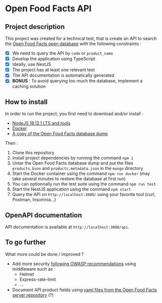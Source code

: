# Open Food Facts API

## Project description

This project was created for a technical test, that is create an API to search the [Open Food Facts open database](https://fr.openfoodfacts.org/data) with the following constraints :

- [x] We need to query the API by `code` or `product_name`
- [x] Develop the application using TypeScript
- [x] Ideally, use NestJS
- [x] The project has at least one relevant test
- [x] The API documentation is automatically generated
- [x] **BONUS** : To avoid querying too much the database, implement a caching solution

## How to install

In order to run the project, you first need to download and/or install :

- [NodeJS 18.12.1 LTS and tools](https://github.com/nvm-sh/nvm#readme)
- [Docker](https://docs.docker.com/get-docker/)
- [A copy of the Open Food Facts database dump](https://static.openfoodfacts.org/data/openfoodfacts-mongodbdump.tar.gz)

Then :

1. Clone this repository
2. Install project dependencies by running the command `npm i`
3. Untar the Open Food Facts database dump and put the files `products.bson` and `products.metadata.json` in the `mongo` directory
4. Start the Docker container using the command `npm run docker` (may take several minutes to restore the database at first run)
5. You can optionnally run the test suite using the command `npm run test`
6. Start the NestJS application using the command `npm start`
7. Query the API on `http://localhost:3000/` using your favorite tool (curl, Postman, Insomnia...)

## OpenAPI documentation

API documentation is available at `http://localhost:3000/api`.

## To go further

What more could be done / improved ?

- Add more security [following OWASP recommendations]((https://cheatsheetseries.owasp.org/cheatsheets/Nodejs_Security_Cheat_Sheet.html)) using middleware such as :
  - Helmet
  - Express-rate-limit
  - ...
- Document API product fields using [yaml files from the Open Food Facts server repository](https://github.com/openfoodfacts/openfoodfacts-server/blob/main/docs/reference/schemas/product.yaml) (?)